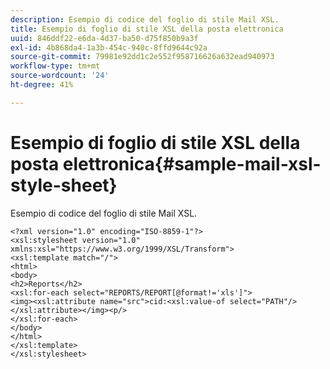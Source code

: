 ```yaml
---
description: Esempio di codice del foglio di stile Mail XSL.
title: Esempio di foglio di stile XSL della posta elettronica
uuid: 846ddf22-e6da-4d37-ba50-d75f850b9a3f
exl-id: 4b868da4-1a3b-454c-940c-8ffd9644c92a
source-git-commit: 79981e92dd1c2e552f958716626a632ead940973
workflow-type: tm+mt
source-wordcount: '24'
ht-degree: 41%

---
```


# Esempio di foglio di stile XSL della posta elettronica{#sample-mail-xsl-style-sheet}

Esempio di codice del foglio di stile Mail XSL.

```
<?xml version="1.0" encoding="ISO-8859-1"?>
<xsl:stylesheet version="1.0" xmlns:xsl="https://www.w3.org/1999/XSL/Transform">
<xsl:template match="/">
<html>
<body>
<h2>Reports</h2>
<xsl:for-each select="REPORTS/REPORT[@format!='xls']">
<img><xsl:attribute name="src">cid:<xsl:value-of select="PATH"/></xsl:attribute></img><p/>
</xsl:for-each>
</body>
</html>
</xsl:template>
</xsl:stylesheet>
```
